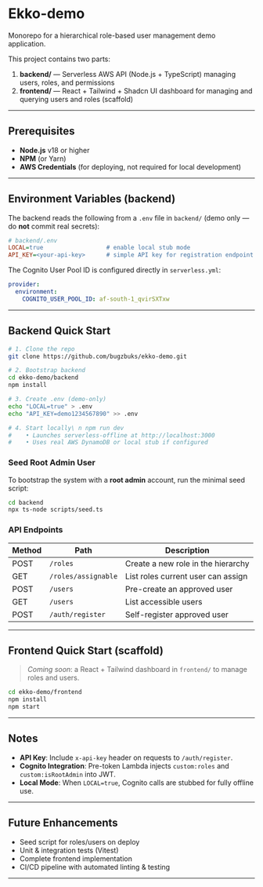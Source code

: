 # Ekko-demo

Monorepo for a hierarchical role-based user management demo application.

This project contains two parts:

1. **backend/** — Serverless AWS API (Node.js + TypeScript) managing users, roles, and permissions
2. **frontend/** — React + Tailwind + Shadcn UI dashboard for managing and querying users and roles (scaffold)

---

## Prerequisites

* **Node.js** v18 or higher
* **NPM** (or Yarn)
* **AWS Credentials** (for deploying, not required for local development)

---

## Environment Variables (backend)

The backend reads the following from a `.env` file in `backend/` (demo only — do **not** commit real secrets):

```ini
# backend/.env
LOCAL=true                  # enable local stub mode
API_KEY=<your-api-key>      # simple API key for registration endpoint
```

The Cognito User Pool ID is configured directly in `serverless.yml`:

```yaml
provider:
  environment:
    COGNITO_USER_POOL_ID: af-south-1_qvirSXTxw
```

---

## Backend Quick Start

```bash
# 1. Clone the repo
git clone https://github.com/bugzbuks/ekko-demo.git

# 2. Bootstrap backend
cd ekko-demo/backend
npm install

# 3. Create .env (demo-only)
echo "LOCAL=true" > .env
echo "API_KEY=demo1234567890" >> .env

# 4. Start locally\ n npm run dev
#    • Launches serverless-offline at http://localhost:3000
#    • Uses real AWS DynamoDB or local stub if configured
```

### Seed Root Admin User

To bootstrap the system with a **root admin** account, run the minimal seed script:

```bash
cd backend
npx ts-node scripts/seed.ts
```

### API Endpoints

| Method | Path                | Description                        |
| ------ | ------------------- | ---------------------------------- |
| POST   | `/roles`            | Create a new role in the hierarchy |
| GET    | `/roles/assignable` | List roles current user can assign |
| POST   | `/users`            | Pre-create an approved user        |
| GET    | `/users`            | List accessible users              |
| POST   | `/auth/register`    | Self-register approved user        |

---

## Frontend Quick Start (scaffold)

> *Coming soon*: a React + Tailwind dashboard in `frontend/` to manage roles and users.

```bash
cd ekko-demo/frontend
npm install
npm start
```

---

## Notes

* **API Key**: Include `x-api-key` header on requests to `/auth/register`.
* **Cognito Integration**: Pre-token Lambda injects `custom:roles` and `custom:isRootAdmin` into JWT.
* **Local Mode**: When `LOCAL=true`, Cognito calls are stubbed for fully offline use.

---

## Future Enhancements

* Seed script for roles/users on deploy
* Unit & integration tests (Vitest)
* Complete frontend implementation
* CI/CD pipeline with automated linting & testing

---

